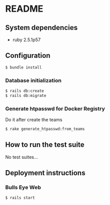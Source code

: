 # README


## System dependencies

- ruby 2.5.1p57

## Configuration

```sh
$ bundle install
```

### Database initialization

```sh
$ rails db:create
$ rails db:migrate
```

### Generate htpasswd for Docker Registry

Do it after create the teams

```sh
$ rake generate_htpasswd:from_teams
```

## How to run the test suite

No test suites...

## Deployment instructions

### Bulls Eye Web

```sh
$ rails start
```
